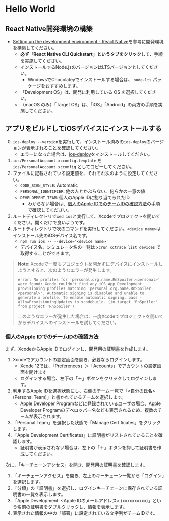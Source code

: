 # Hello World

## React Native開発環境の構築

- [Setting up the development environment - React Native](https://reactnative.dev/docs/environment-setup)を参考に開発環境を構築してください。
  - **必ず「React Native CLI Quickstart」というタブをクリック**して、手順を実施してください。
  - インストールするNode.jsのバージョンはLTSバージョンとしてください。
    - WindowsでChocolateyでインストールする場合は、 `node-lts` パッケージをおすすめします。
  - 「Development OS」は、開発に利用している OS を選択してください。
  - （macOS のみ）「Target OS」は、「iOS」「Android」の両方の手順を実施してください。

## アプリをビルドしてiOSデバイスにインストールする

0. `ios-deploy --version`を実行して、インストール済みの`ios-deploy`のバージョンが表示されることを確認してください。
   * エラーになった場合は、[ios-deploy](https://github.com/ios-control/ios-deploy)をインストールしてください。
1. `ios/PersonalAccount.xcconfig.template` を `ios/PersonalAccount.xcconfig` としてコピーしてください。
2. ファイルに記載されている設定値を、それぞれ次のように設定してください。
   * `CODE_SIGN_STYLE`: Automatic
   * `PERSONAL_IDENTIFIER`: 他の人とかぶらない、何らかの一意の値
   * `DEVELOPMENT_TEAM`: 個人のApple IDに割り当てられたID
     * わからない場合は、[個人のApple IDでのチームIDの確認方法](#個人のapple-idでのチームidの確認方法)の手順で確認してください。
3. ルートディレクトリで`xed ios`と実行して、Xcodeでプロジェクトを開いてください。開くだけで良いようです。
4. ルートディレクトリで次のコマンドを実行してください。`<device name>`はインストール先のiOSデバイス名です。
   * `npm run ios -- --device='<device name>'`
   * デバイス名、シミュレータ名の一覧は `xcrun xctrace list devices` で取得することができます。

> **Note**: Xcodeで一度もプロジェクトを開かずにデバイスにインストールしようとすると、次のようなエラーが発生します。
> ```
> error: No profiles for 'personal.org.name.RnSpoiler.<personal>' were found: Xcode couldn't find any iOS App Development provisioning profiles matching 'personal.org.name.RnSpoiler.<personal>'. Automatic signing is disabled and unable to generate a profile. To enable automatic signing, pass -allowProvisioningUpdates to xcodebuild. (in target 'RnSpoiler' from project 'RnSpoiler')
> ```
> このようなエラーが発生した場合は、一度Xcodeでプロジェクトを開いてからデバイスへのインストールを試してください。

### 個人のApple IDでのチームIDの確認方法

まず、XcodeからApple IDでログインし、開発用の証明書を作成します。

1. Xcodeでアカウントの設定画面を開き、必要ならログインします。
   * Xcode 12では、「Preferences」＞「Accounts」でアカウントの設定画面を開けます
   * ログインする場合、左下の「＋」ボタンをクリックしてログインします。
2. 利用するApple IDを選択状態にし、右側のチーム一覧で「<自分の氏名> (Personal Team)」と書かれているチームを選択します。
   * Apple Developer Programなどに登録されているユーザの場合、Apple Developer Programのデベロッパー名なども表示されるため、複数のチームが表示されます。
3. 「Personal Team」を選択した状態で「Manage Certificates」をクリックします。
4. 「Apple Development Certificates」に証明書がリストされていることを確認します。
   * 証明書が表示されない場合は、左下の「＋」ボタンを押して証明書を作成してください。

次に、「キーチェーンアクセス」を開き、開発用の証明書を確認します。

1. 「キーチェーンアクセス」を開き、左上のキーチェーン一覧から「ログイン」を選択します。
2. 「分類」の「証明書」を選択し、ログインキーチェーンに保存されている証明書の一覧を表示します。
3. 「Apple Development: <Apple IDのメールアドレス> (xxxxxxxxxx)」という名前の証明書をダブルクリックし、情報を表示します。
4. 表示された情報の中の「部署」に設定されている文字列がチームIDです。
